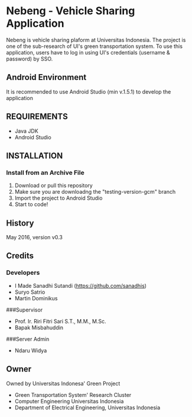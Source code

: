 Nebeng - Vehicle Sharing Application
============================

Nebeng is vehicle sharing plaform at Universitas Indonesia. The project is one of the sub-research of UI's green transportation system. To use this application, users have to log in using UI's credentials (username & password) by SSO.

Android Environment
-------------------

It is recommended to use Android Studio (min v.1.5.1) to develop the application

REQUIREMENTS
------------

- Java JDK
- Android Studio


INSTALLATION
------------

### Install from an Archive File

1. Download or pull this repository
2. Make sure you are downloadng the "testing-version-gcm" branch
3. Import the project to Android Studio
4. Start to code!


## History

May 2016, version v0.3

## Credits

### Developers
- I Made Sanadhi Sutandi (https://github.com/sanadhis)
- Suryo Satrio
- Martin Dominikus

###Supervisor
- Prof. Ir. Riri Fitri Sari S.T., M.M., M.Sc.
- Bapak Misbahuddin

###Server Admin
- Ndaru Widya

## Owner

Owned by Universitas Indonesa' Green Project
- Green Transportation System' Research Cluster
- Computer Engineering Universitas Indonesia
- Department of Electrical Engineering, Universitas Indonesia
